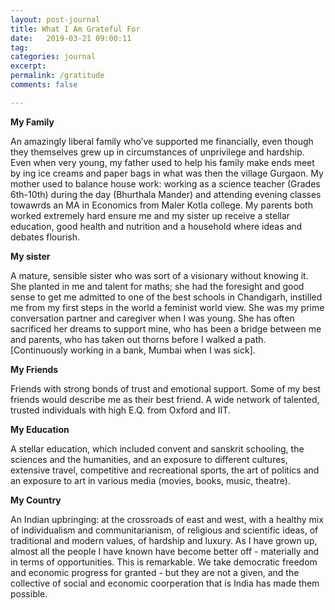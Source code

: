 ```yaml
---
layout: post-journal
title: What I Am Grateful For
date:   2019-03-21 09:00:11
tag: 
categories: journal
excerpt: 
permalink: /gratitude
comments: false

---
```


**My Family**

An amazingly liberal family who’ve supported me financially, even though they themselves grew up in circumstances of unprivilege and hardship. Even when very young,  my father used to help his family make ends meet by ing ice creams and paper bags in what was then the village Gurgaon. My mother used to balance house work: working as a science teacher (Grades 6th-10th) during the day (Bhurthala Mander) and attending evening classes towawrds an MA in Economics from Maler Kotla college. My parents both worked extremely hard ensure me and my sister up  receive a stellar education, good health and nutrition and a household where ideas and debates flourish. 

**My sister**

A mature, sensible sister who was sort of a visionary without knowing it. She planted in me and talent for maths; she had the foresight and good sense to get me admitted to one of the best schools in Chandigarh,  instilled me from my first steps in the world a feminist world view. She was my prime conversation partner and caregiver when I was young. She has often sacrificed her dreams to support mine, who has been a bridge between me and parents, who has taken out thorns before I walked a path. [Continuously working in a bank, Mumbai when I was sick].

**My Friends**

Friends with strong bonds of trust and emotional support. Some of my best friends would describe me as their best friend. A wide network of talented, trusted individuals with high E.Q. from Oxford and IIT. 

**My Education**

A stellar education, which included convent and sanskrit schooling, the sciences and the humanities, and an exposure to different cultures, extensive travel, competitive and recreational sports, the art of politics and an exposure to art in various media (movies, books, music, theatre).

**My Country**

An Indian upbringing: at the crossroads of east and west, with a healthy mix of individualism and communitarianism,  of religious and scientific ideas, of traditional and modern values, of hardship and luxury. As I have grown up, almost all the people I have known have become better off - materially and in terms of opportunities. This is remarkable.  We take democratic freedom and economic progress for granted - but they are not a given, and the collective of social and economic coorperation that is India has made them possible.  
